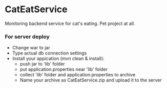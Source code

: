 # CatEatService
Monitoring backend service for cat's eating. Pet project at all.

### For server deploy

* Change war to jar
* Type actual db connection settings
* Install your appication (mvn clean & install):
    * push jar to 'lib' folder
    * put application.properties near 'lib' folder
    * collect 'lib' folder and application.properties to archive
    * Name your archive as CatEatService.zip and upload it to the server